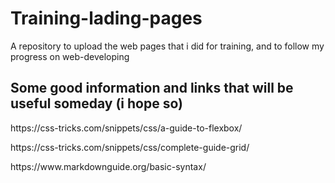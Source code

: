 # Training-lading-pages

A repository to upload the web pages that i did for training, and to follow my progress on web-developing

## Some good information and links that will be useful someday (i hope so)

<p>https://css-tricks.com/snippets/css/a-guide-to-flexbox/</p>
<p>https://css-tricks.com/snippets/css/complete-guide-grid/</p>
<p>https://www.markdownguide.org/basic-syntax/</p>

